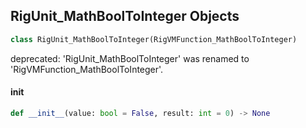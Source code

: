 ## RigUnit_MathBoolToInteger Objects

```python
class RigUnit_MathBoolToInteger(RigVMFunction_MathBoolToInteger)
```

deprecated: 'RigUnit_MathBoolToInteger' was renamed to 'RigVMFunction_MathBoolToInteger'.

<a id="unreal.RigUnit_MathBoolToInteger.__init__"></a>

#### __init__

```python
def __init__(value: bool = False, result: int = 0) -> None
```

<a id="unreal.RigVMFunction_MathBoxBase"></a>